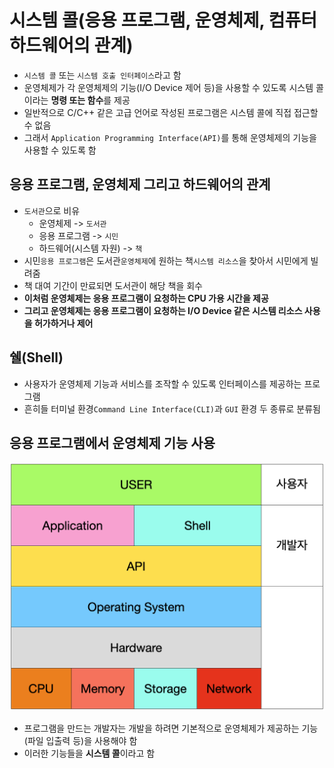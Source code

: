 # 시스템 콜(응용 프로그램, 운영체제, 컴퓨터 하드웨어의 관계)

- `시스템 콜` 또는 `시스템 호출 인터페이스`라고 함
- 운영체제가 각 운영체제의 기능(I/O Device 제어 등)을 사용할 수 있도록 시스템 콜이라는 **명령 또는 함수**를 제공
- 일반적으로 C/C++ 같은 고급 언어로 작성된 프로그램은 시스템 콜에 직접 접근할 수 없음
- 그래서 `Application Programming Interface(API)`를 통해 운영체제의 기능을 사용할 수 있도록 함

## 응용 프로그램, 운영체제 그리고 하드웨어의 관계
- `도서관`으로 비유
  - 운영체제 -> `도서관`
  - 응용 프로그램 -> `시민`
  - 하드웨어(시스템 자원) -> `책`
- 시민`응용 프로그램`은 도서관`운영체제`에 원하는 책`시스템 리소스`을 찾아서 시민에게 빌려줌
- 책 대여 기간이 만료되면 도서관이 해당 책을 회수
- **이처럼 운영체제는 응용 프로그램이 요청하는 CPU 가용 시간을 제공**
- **그리고 운영체제는 응용 프로그램이 요청하는 I/O Device 같은 시스템 리소스 사용을 허가하거나 제어**

## 쉘(Shell)
- 사용자가 운영체제 기능과 서비스를 조작할 수 있도록 인터페이스를 제공하는 프로그램
- 흔히들 터미널 환경`Command Line Interface(CLI)`과 `GUI` 환경 두 종류로 분류됨

## 응용 프로그램에서 운영체제 기능 사용
![img.png](img.png)
- 프로그램을 만드는 개발자는 개발을 하려면 기본적으로 운영체제가 제공하는 기능(파일 입출력 등)을 사용해야 함
- 이러한 기능들을 **시스템 콜**이라고 함